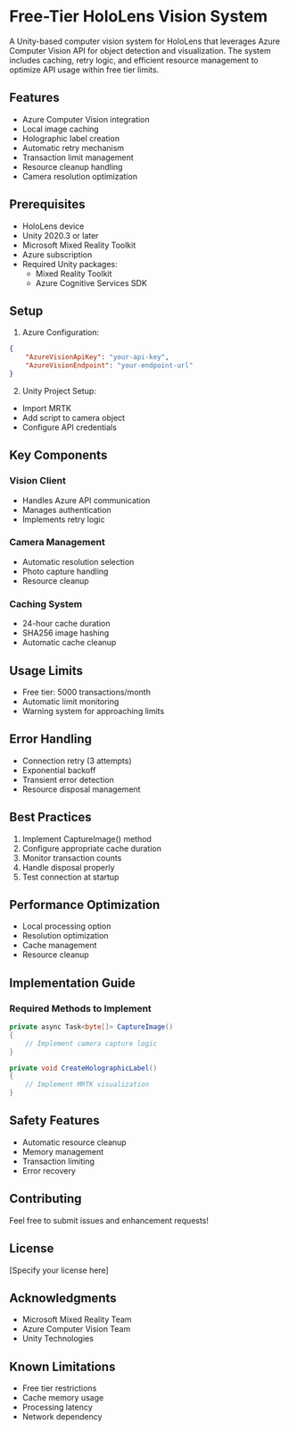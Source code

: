 # Free-Tier HoloLens Vision System

A Unity-based computer vision system for HoloLens that leverages Azure Computer Vision API for object detection and visualization. The system includes caching, retry logic, and efficient resource management to optimize API usage within free tier limits.

## Features

- Azure Computer Vision integration
- Local image caching
- Holographic label creation
- Automatic retry mechanism
- Transaction limit management
- Resource cleanup handling
- Camera resolution optimization

## Prerequisites

- HoloLens device
- Unity 2020.3 or later
- Microsoft Mixed Reality Toolkit
- Azure subscription
- Required Unity packages:
  - Mixed Reality Toolkit
  - Azure Cognitive Services SDK

## Setup

1. Azure Configuration:
```json
{
    "AzureVisionApiKey": "your-api-key",
    "AzureVisionEndpoint": "your-endpoint-url"
}
```

2. Unity Project Setup:
- Import MRTK
- Add script to camera object
- Configure API credentials

## Key Components

### Vision Client
- Handles Azure API communication
- Manages authentication
- Implements retry logic

### Camera Management
- Automatic resolution selection
- Photo capture handling
- Resource cleanup

### Caching System
- 24-hour cache duration
- SHA256 image hashing
- Automatic cache cleanup

## Usage Limits

- Free tier: 5000 transactions/month
- Automatic limit monitoring
- Warning system for approaching limits

## Error Handling

- Connection retry (3 attempts)
- Exponential backoff
- Transient error detection
- Resource disposal management

## Best Practices

1. Implement CaptureImage() method
2. Configure appropriate cache duration
3. Monitor transaction counts
4. Handle disposal properly
5. Test connection at startup

## Performance Optimization

- Local processing option
- Resolution optimization
- Cache management
- Resource cleanup

## Implementation Guide

### Required Methods to Implement

```csharp
private async Task<byte[]> CaptureImage()
{
    // Implement camera capture logic
}

private void CreateHolographicLabel()
{
    // Implement MRTK visualization
}
```

## Safety Features

- Automatic resource cleanup
- Memory management
- Transaction limiting
- Error recovery

## Contributing

Feel free to submit issues and enhancement requests!

## License

[Specify your license here]

## Acknowledgments

- Microsoft Mixed Reality Team
- Azure Computer Vision Team
- Unity Technologies

## Known Limitations

- Free tier restrictions
- Cache memory usage
- Processing latency
- Network dependency

